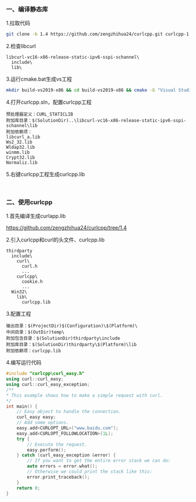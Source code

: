 ### 一、编译静态库

1.拉取代码
```sh
git clone -b 1.4 https://github.com/zengzhihua24/curlcpp.git curlcpp-1.4
```

2.检查libcurl
```
libcurl-vc16-x86-release-static-ipv6-sspi-schannel\
  include\
  lib\
```

3.运行cmake.bat生成vs工程
```bash
mkdir build-vs2019-x86 && cd build-vs2019-x86 && cmake -G "Visual Studio 16 2019" -A Win32 .. -DCMAKE_INSTALL_PREFIX=.\cmake_install_prefix -DCURL_INCLUDE_DIR=..\libcurl-vc16-x86-release-static-ipv6-sspi-schannel\include -DCURL_LIBRARY=libcurl_a.lib
```

4.打开curlcpp.sln，配置curlcpp工程
```
预处理器定义：CURL_STATICLIB
附加库目录：$(SolutionDir)..\libcurl-vc16-x86-release-static-ipv6-sspi-schannel\lib
附加依赖项：
libcurl_a.lib
Ws2_32.lib
Wldap32.lib
winmm.lib
Crypt32.lib
Normaliz.lib
```

5.右键curlcpp工程生成curlcpp.lib

<br>

### 二、使用curlcpp

1.首先编译生成curlapp.lib

https://github.com/zengzhihua24/curlcpp/tree/1.4


2.引入curlcpp和curl的头文件、curlcpp.lib  
```
thirdparty
  include\
    curl\
      curl.h
      ...
    curlcpp\
      cookie.h
      ...
  Win32\
    lib\
      curlcpp.lib
```

3.配置工程
```
输出目录：$(ProjectDir)$(Configuration)\$(Platform)\
中间目录：$(OutDir)temp\
附加包含目录：$(SolutionDir)thirdparty\include
附加库目录：$(SolutionDir)thirdparty\$(Platform)\lib
附加依赖项：curlcpp.lib
```

4.编写运行代码
```cpp
#include "curlcpp\curl_easy.h"
using curl::curl_easy;
using curl::curl_easy_exception;
/**
* This example shows how to make a simple request with curl.
*/
int main() {
    // Easy object to handle the connection.
    curl_easy easy;
    // Add some options.
    easy.add<CURLOPT_URL>("www.baidu.com");
    easy.add<CURLOPT_FOLLOWLOCATION>(1L);
    try {
        // Execute the request.
        easy.perform();
    } catch (curl_easy_exception &error) {
        // If you want to get the entire error stack we can do:
        auto errors = error.what();
        // Otherwise we could print the stack like this:
        error.print_traceback();
    }
    return 0;
}
```
